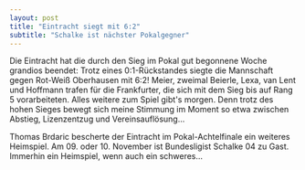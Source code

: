 ```yaml
---
layout: post
title: "Eintracht siegt mit 6:2"
subtitle: "Schalke ist nächster Pokalgegner"
---
```


Die Eintracht hat die durch den Sieg im Pokal gut begonnene Woche grandios beendet: Trotz eines 0:1-Rückstandes siegte die Mannschaft gegen Rot-Weiß Oberhausen mit 6:2! Meier, zweimal Beierle, Lexa, van Lent und Hoffmann trafen für die Frankfurter, die sich mit dem Sieg bis auf Rang 5 vorarbeiteten. Alles weitere zum Spiel gibt's morgen. Denn trotz des hohen Sieges bewegt sich meine Stimmung im Moment so etwa zwischen Abstieg, Lizenzentzug und Vereinsauflösung...

Thomas Brdaric bescherte der Eintracht im Pokal-Achtelfinale ein weiteres Heimspiel. Am 09. oder 10. November ist Bundesligist Schalke 04 zu Gast. Immerhin ein Heimspiel, wenn auch ein schweres...
